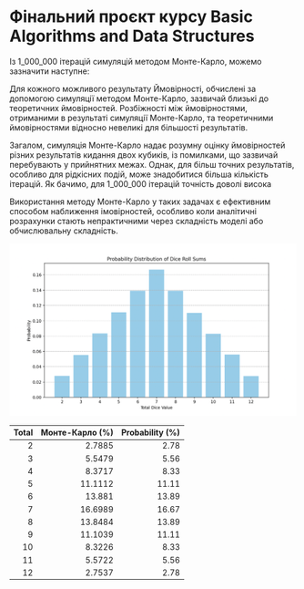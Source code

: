 # Фінальний проєкт курсу Basic Algorithms and Data Structures

Із 1_000_000 ітерацій симуляцій методом Монте-Карло, можемо зазначити наступне:

Для кожного можливого результату Ймовірності, обчислені за допомогою симуляції методом Монте-Карло, зазвичай близькі до теоретичних ймовірностей.
Розбіжності між ймовірностями, отриманими в результаті симуляції Монте-Карло, та теоретичними ймовірностями відносно невеликі для більшості результатів.

Загалом, симуляція Монте-Карло надає розумну оцінку ймовірностей різних результатів кидання двох кубиків, із помилками, що зазвичай перебувають у прийнятних межах.
Однак, для більш точних результатів, особливо для рідкісних подій, може знадобитися більша кількість ітерацій. Як бачимо, для 1_000_000 ітерацій точність доволі висока

Використання методу Монте-Карло у таких задачах є ефективним способом наближення імовірностей, особливо коли аналітичні розрахунки стають непрактичними через складність моделі або обчислювальну складність.

![Chart](/assets/task_7_result.png)

| Total | Монте-Карло (%) | Probability (%) |
| ----: | --------------: | --------------: |
|     2 |          2.7885 |            2.78 |
|     3 |          5.5479 |            5.56 |
|     4 |          8.3717 |            8.33 |
|     5 |         11.1112 |           11.11 |
|     6 |          13.881 |           13.89 |
|     7 |         16.6989 |           16.67 |
|     8 |         13.8484 |           13.89 |
|     9 |         11.1039 |           11.11 |
|    10 |          8.3226 |            8.33 |
|    11 |          5.5722 |            5.56 |
|    12 |          2.7537 |            2.78 |
